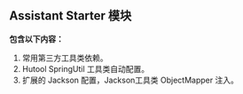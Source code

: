 ## Assistant Starter 模块

**包含以下内容：**
1. 常用第三方工具类依赖。
2. Hutool SpringUtil 工具类自动配置。
3. 扩展的 Jackson 配置，Jackson工具类 ObjectMapper 注入。
